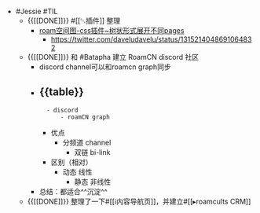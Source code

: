 - #Jessie #TIL
    - {{[[DONE]]}} #[[␃插件]] 整理
        - [roam空间图-css插件~树状形式展开不同pages](https://github.com/roam-unofficial/roam-toolkit/pull/165)
            - https://twitter.com/daveludavelu/status/1315214048691064832
    - {{[[DONE]]}} 和 #Batapha 建立 RoamCN discord 社区
        - discord channel可以和roamcn graph同步
        - {{table}}
            - 
                - discord
                    - roamCN graph
            - 优点
                - 分频道 channel
                    - 双链 bi-link
            - 区别（相对）
                - 动态
线性
                    - 静态
非线性
        - 总结：都适合^^沉淀^^
    - {{[[DONE]]}} 整理了一下#[[ℹ︎内容导航页]]，并建立#[[▸roamcults CRM]]
